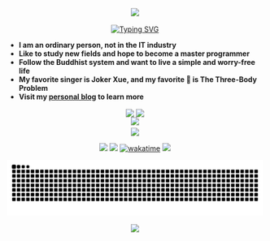 <!-- 顶部图片 -->
<p align="center">
<img src="https://capsule-render.vercel.app/api?type=waving&color=timeGradient&height=300&&section=header&text=HI%20Welcome&fontSize=90&fontAlign=50&fontAlignY=30&desc=I%20am%20conanclub!&descAlign=50&descSize=30&descAlignY=60&animation=twinkling" />
</p>
<!-- 介绍动图 -->
<p align="center">
<a href="https://git.io/typing-svg"><img src="https://readme-typing-svg.demolab.com?font=Fira+Code&pause=1000&width=435&lines=Welcome+to+my+Github+homepage" alt="Typing SVG" /></a>
</p>

- **I am an ordinary person, not in the IT industry**
- **Like to study new fields and hope to become a master programmer**
- **Follow the Buddhist system and want to live a simple and worry-free life**
- **My favorite singer is Joker Xue, and my favorite :book: is The Three-Body Problem**
- **Visit my [personal blog](https://www.conanclub.eu.org/) to learn more**

<p align="center">
<!-- GitHub 统计卡片 -->
<img align="center" width="400" src="https://github-readme-stats.vercel.app/api?username=A-conanclub&theme=transparent&include_all_commits=true&show_icons=true&hide_border=true" />
<!-- GitHub 连续打卡 -->
<img align="center" width="400" src="https://streak-stats.demolab.com?user=A-conanclub&theme=transparent&hide_border=true" />
<br/>
<!-- GitHub 活动统计图 -->
<img width="800" src="https://github-readme-activity-graph.vercel.app/graph?username=A-conanclub&theme=github-compact&hide_border=true&area=true" />
<br/>
<!-- 技术栈图标 -->
<img align="center" src="https://skillicons.dev/icons?i=py,django,qt,md,git,github,vscode,ps,pr,ae,ai,gmail,notion,obsidian&theme=light&perline=7" />
<!-- 徽章图标 -->
<p align="center">
<a href="https://github.com/A-conanclub"><img src="https://img.shields.io/badge/GitHub-A--conanclub-blue?logo=github" /></a>
<a href="https://space.bilibili.com/159285873"><img src="https://img.shields.io/badge/哔哩哔哩-心恸是什么-pink?logo=bilibili" /></a>
<a href="https://wakatime.com/@conanclub"><img src="https://wakatime.com/badge/github/A-conanclub/A-conanclub.svg" alt="wakatime"></a>
<!-- 访客统计 -->
<img src="https://komarev.com/ghpvc/?username=A-conanclub" />
</p>
<!-- 加载贪吃蛇动画 -->
<picture>
  <source media="(prefers-color-scheme: dark)" srcset="https://raw.githubusercontent.com/Peter-JXL/Peter-JXL/output/github-contribution-grid-snake-dark.svg">
  <source media="(prefers-color-scheme: light)" srcset="https://raw.githubusercontent.com/Peter-JXL/Peter-JXL/output/github-contribution-grid-snake.svg">
  <img alt="github contribution grid snake animation" src="https://raw.githubusercontent.com/Peter-JXL/Peter-JXL/output/github-contribution-grid-snake.svg">
</picture>
<!-- 底部图片 -->
<p align="center">
<img src="https://capsule-render.vercel.app/api?type=waving&color=timeGradient&height=300&&section=footer&text=THE%20END&fontSize=90&fontAlign=50&fontAlignY=70&desc=Thank%20your%20for%20visiting!&descAlign=50&descSize=30&descAlignY=40&animation=twinkling" />
</p>